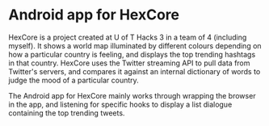 # Android app for HexCore

HexCore is a project created at U of T Hacks 3 in a team of 4 (including myself). It shows a world map illuminated by different colours depending on how a particular country is feeling, and displays the top trending hashtags in that country. HexCore uses the Twitter streaming API to pull data from Twitter's servers, and compares it against an internal dictionary of words to judge the mood of a particular country.

The Android app for HexCore mainly works through wrapping the browser in the app, and listening for specific hooks to display a list dialogue containing the top trending tweets.
